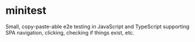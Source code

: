 # minitest
Small, copy-paste-able e2e testing in JavaScript and TypeScript supporting SPA navigation, clicking, checking if things exist, etc.

